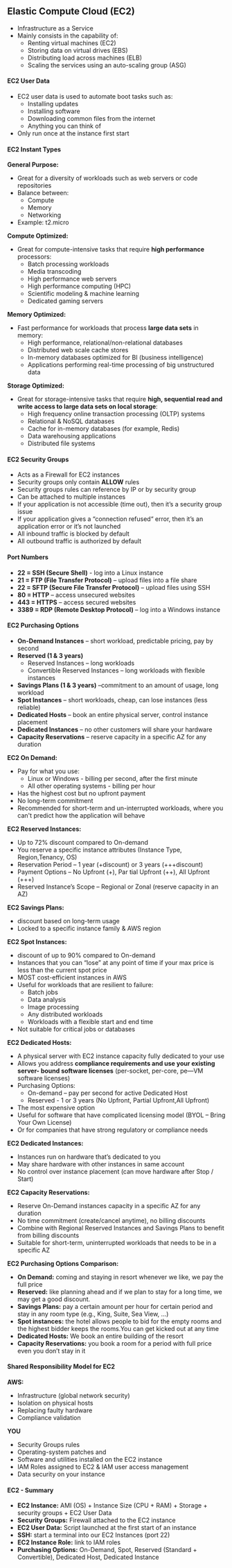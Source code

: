 ## Elastic Compute Cloud (EC2)
- Infrastructure as a Service
- Mainly consists in the capability of: 
  - Renting virtual machines (EC2)
  - Storing data on virtual drives (EBS)
  - Distributing load across machines (ELB)
  - Scaling the services using an auto-scaling group (ASG)

#### EC2 User Data
- EC2 user data is used to automate boot tasks such as: 
  - Installing updates
  - Installing software
  - Downloading common files from the internet
  - Anything you can think of
- Only run once at the instance first start

#### EC2 Instant Types

**General Purpose:**
- Great for a diversity of workloads such as web servers or code repositories
- Balance between: 
  - Compute
  - Memory
  - Networking
- Example: t2.micro

**Compute Optimized:**
- Great for compute-intensive tasks that require **high performance** processors:
  - Batch processing workloads
  - Media transcoding
  - High performance web servers
  - High performance computing (HPC)
  - Scientific modeling & machine learning
  - Dedicated gaming servers

**Memory Optimized:**
- Fast performance for workloads that process **large data sets** in memory:
  - High performance, relational/non-relational databases
  - Distributed web scale cache stores
  - In-memory databases optimized for BI (business intelligence)
  - Applications performing real-time processing of big unstructured data

**Storage Optimized:**
- Great for storage-intensive tasks that require **high, sequential read and write access to large data sets on local storage**:
  - High frequency online transaction processing (OLTP) systems
  - Relational & NoSQL databases
  - Cache for in-memory databases (for example, Redis)
  - Data warehousing applications
  - Distributed file systems

#### EC2 Security Groups
- Acts as a Firewall for EC2 instances
- Security groups only contain **ALLOW** rules
- Security groups rules can reference by IP or by security group
- Can be attached to multiple instances
- If your application is not accessible (time out), then it’s a security group issue
- If your application gives a “connection refused“ error, then it’s an application error or it’s not launched
- All inbound traffic is blocked by default
- All outbound traffic is authorized by default


#### Port Numbers
- **22 = SSH (Secure Shell)** - log into a Linux instance
- **21 = FTP (File Transfer Protocol)** – upload files into a file share
- **22 = SFTP (Secure File Transfer Protocol)** – upload files using SSH
- **80 = HTTP** – access unsecured websites
- **443 = HTTPS** – access secured websites
- **3389 = RDP (Remote Desktop Protocol)** – log into a Windows instance

#### EC2 Purchasing Options
- **On-Demand Instances** – short workload, predictable pricing, pay by second
- **Reserved (1 & 3 years)**
  - Reserved Instances – long workloads
  - Convertible Reserved Instances – long workloads with flexible instances
- **Savings Plans (1 & 3 years)** –commitment to an amount of usage, long workload 
- **Spot Instances** – short workloads, cheap, can lose instances (less reliable)
- **Dedicated Hosts** – book an entire physical server, control instance placement
- **Dedicated Instances** – no other customers will share your hardware
- **Capacity Reservations** – reserve capacity in a specific AZ for any duration

**EC2 On Demand:**
- Pay for what you use:
  - Linux or Windows - billing per second, after the first minute 
  - All other operating systems - billing per hour
- Has the highest cost but no upfront payment
- No long-term commitment
- Recommended for short-term and un-interrupted workloads, where you can't predict how the application will behave

**EC2 Reserved Instances:**
- Up to 72% discount compared to On-demand
- You reserve a specific instance attributes (Instance Type, Region,Tenancy, OS)
- Reservation Period – 1 year (+discount) or 3 years (+++discount)
- Payment Options – No Upfront (+), Par tial Upfront (++), All Upfront (+++) 
- Reserved Instance’s Scope – Regional or Zonal (reserve capacity in an AZ)

**EC2 Savings Plans:**
- discount based on long-term usage
- Locked to a specific instance family & AWS region

**EC2 Spot Instances:**
- discount of up to 90% compared to On-demand
- Instances that you can “lose” at any point of time if your max price is less than the current spot price
- MOST cost-efficient instances in AWS
- Useful for workloads that are resilient to failure: 
  - Batch jobs
  - Data analysis
  - Image processing
  - Any distributed workloads
  - Workloads with a flexible start and end time
- Not suitable for critical jobs or databases

**EC2 Dedicated Hosts:**
- A physical server with EC2 instance capacity fully dedicated to your use
- Allows you address **compliance requirements and use your existing server- bound software licenses** (per-socket, per-core, pe—VM software licenses)
- Purchasing Options:
  - On-demand – pay per second for active Dedicated Host
  - Reserved - 1 or 3 years (No Upfront, Partial Upfront,All Upfront)
- The most expensive option
- Useful for software that have complicated licensing model (BYOL – Bring Your Own License)
- Or for companies that have strong regulatory or compliance needs

**EC2 Dedicated Instances:**
- Instances run on hardware that’s dedicated to you
- May share hardware with other instances in same account
- No control over instance placement (can move hardware after Stop / Start)

**EC2 Capacity Reservations:**
- Reserve On-Demand instances capacity in a specific AZ for any
duration
- No time commitment (create/cancel anytime), no billing discounts
- Combine with Regional Reserved Instances and Savings Plans to benefit from billing discounts
- Suitable for short-term, uninterrupted workloads that needs to be in a specific AZ

**EC2 Purchasing Options Comparison:**
- **On Demand:** coming and staying in resort whenever we like, we pay the full price
- **Reserved:** like planning ahead and if we plan to stay for a long time, we may get a good discount.
- **Savings Plans:** pay a certain amount per hour for certain period and stay in any room type (e.g., King, Suite, Sea View, ...)
- **Spot instances:** the hotel allows people to bid for the empty rooms and the highest bidder keeps the rooms.You can get kicked out at any time
- **Dedicated Hosts:** We book an entire building of the resort
- **Capacity Reservations:** you book a room for a period with full price even you don’t stay in it

#### Shared Responsibility Model for EC2
**AWS:**
- Infrastructure (global network security)
- Isolation on physical hosts
- Replacing faulty hardware
- Compliance validation

**YOU**
- Security Groups rules
- Operating-system patches and
- Software and utilities installed on the EC2 instance
- IAM Roles assigned to EC2 & IAM user access management
- Data security on your instance

#### EC2 - Summary
- **EC2 Instance:** AMI (OS) + Instance Size (CPU + RAM) + Storage + security groups + EC2 User Data
- **Security Groups:** Firewall attached to the EC2 instance
- **EC2 User Data:** Script launched at the first start of an instance
- **SSH:** start a terminal into our EC2 Instances (port 22)
- **EC2 Instance Role:** link to IAM roles
- **Purchasing Options:** On-Demand, Spot, Reserved (Standard + Convertible), Dedicated Host, Dedicated Instance